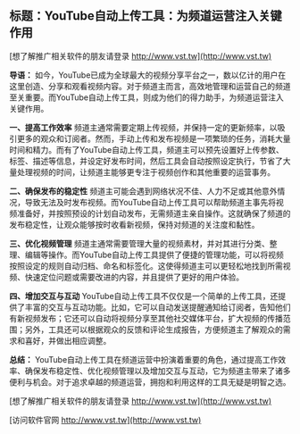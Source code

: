 ## **标题：YouTube自动上传工具：为频道运营注入关键作用**

[想了解推广相关软件的朋友请登录 http://www.vst.tw](http://www.vst.tw)

**导语：**
如今，YouTube已成为全球最大的视频分享平台之一，数以亿计的用户在这里创造、分享和观看视频内容。对于频道主而言，高效地管理和运营自己的频道至关重要。而YouTube自动上传工具，则成为他们的得力助手，为频道运营注入关键作用。

**一、提高工作效率**
频道主通常需要定期上传视频，并保持一定的更新频率，以吸引更多的观众和订阅者。然而，手动上传和发布视频是一项繁琐的任务，消耗大量时间和精力。而有了YouTube自动上传工具，频道主可以预先设置好上传参数、标签、描述等信息，并设定好发布时间，然后工具会自动按照设定执行，节省了大量处理视频的时间，让频道主能够更专注于视频创作和其他重要的运营事务。

**二、确保发布的稳定性**
频道主可能会遇到网络状况不佳、人力不足或其他意外情况，导致无法及时发布视频。而YouTube自动上传工具可以帮助频道主事先将视频准备好，并按照预设的计划自动发布，无需频道主亲自操作。这就确保了频道的发布稳定性，让观众能够按时收看新视频，保持对频道的关注度和黏性。

**三、优化视频管理**
频道主通常需要管理大量的视频素材，并对其进行分类、整理、编辑等操作。而YouTube自动上传工具提供了便捷的管理功能，可以将视频按照设定的规则自动归档、命名和标签化。这使得频道主可以更轻松地找到所需视频、快速定位问题或需要改进的内容，并且提供了更好的用户体验。

**四、增加交互与互动**
YouTube自动上传工具不仅仅是一个简单的上传工具，还提供了丰富的交互与互动功能。比如，它可以自动发送提醒通知给订阅者，告知他们有新视频发布；它还可以自动将视频分享至其他社交媒体平台，扩大视频的传播范围；另外，工具还可以根据观众的反馈和评论生成报告，方便频道主了解观众的需求和喜好，并做出相应调整。

**总结：**
YouTube自动上传工具在频道运营中扮演着重要的角色，通过提高工作效率、确保发布稳定性、优化视频管理以及增加交互与互动，它为频道主带来了诸多便利与机会。对于追求卓越的频道运营，拥抱和利用这样的工具无疑是明智之选。

[想了解推广相关软件的朋友请登录 http://www.vst.tw](http://www.vst.tw)


[访问软件官网 http://www.vst.tw](http://www.vst.tw)
